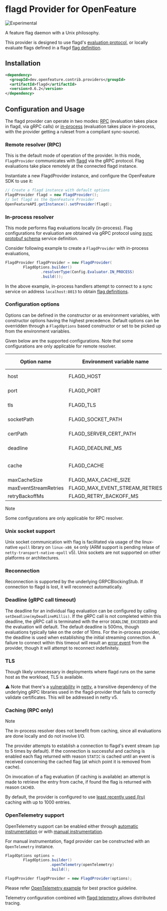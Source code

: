 # flagd Provider for OpenFeature

![Experimental](https://img.shields.io/badge/experimental-breaking%20changes%20allowed-yellow)

A feature flag daemon with a Unix philosophy.

This provider is designed to use flagd's [evaluation protocol](https://github.com/open-feature/schemas/blob/main/protobuf/schema/v1/schema.proto), or locally evaluate flags defined in a flagd [flag definition](https://github.com/open-feature/schemas/blob/main/json/flagd-definitions.json).

## Installation
<!-- x-release-please-start-version -->
```xml
<dependency>
  <groupId>dev.openfeature.contrib.providers</groupId>
  <artifactId>flagd</artifactId>
  <version>0.6.2</version>
</dependency>
```
<!-- x-release-please-end-version -->

## Configuration and Usage

The flagd provider can operate in two modes: [RPC](#remote-resolver-rpc) (evaluation takes place in flagd, via gRPC calls) or [in-process](#in-process-resolver) (evaluation takes place in-process, with the provider getting a ruleset from a compliant sync-source).

### Remote resolver (RPC)

This is the default mode of operation of the provider. 
In this mode, `FlagdProvider` communicates with [flagd](https://github.com/open-feature/flagd) via the gRPC protocol.
Flag evaluations take place remotely at the connected flagd instance.

Instantiate a new FlagdProvider instance, and configure the OpenFeature SDK to use it:

```java
// Create a flagd instance with default options
FlagdProvider flagd = new FlagdProvider();
// Set flagd as the OpenFeature Provider
OpenFeatureAPI.getInstance().setProvider(flagd);
```

### In-process resolver

This mode performs flag evaluations locally (in-process). Flag configurations for evaluation are obtained via gRPC protocol using [sync protobuf schema](https://buf.build/open-feature/flagd/file/main:sync/v1/sync_service.proto) service definition.

Consider following example to create a `FlagdProvider` with in-process evaluations,

```java
FlagdProvider flagdProvider = new FlagdProvider(
        FlagdOptions.builder()
                .resolverType(Config.Evaluator.IN_PROCESS)
                .build());
```

In the above example, in-process handlers attempt to connect to a sync service on address `localhost:8013` to obtain [flag definitions](https://github.com/open-feature/schemas/blob/main/json/flagd-definitions.json).

### Configuration options

Options can be defined in the constructor or as environment variables, with constructor options having the highest
precedence.
Default options can be overridden through a `FlagdOptions` based constructor or set to be picked up from the environment
variables.

Given below are the supported configurations. Note that some configurations are only applicable for remote resolver.

| Option name           | Environment variable name      | Type & Values          | Default   | Compatible resolver |
| --------------------- | ------------------------------ | ---------------------- | --------- | ------------------- |
| host                  | FLAGD_HOST                     | String                 | localhost | remote & in-process |
| port                  | FLAGD_PORT                     | int                    | 8013      | remote & in-process |
| tls                   | FLAGD_TLS                      | boolean                | false     | remote & in-process |
| socketPath            | FLAGD_SOCKET_PATH              | String                 | null      | remote & in-process |
| certPath              | FLAGD_SERVER_CERT_PATH         | String                 | null      | remote & in-process |
| deadline              | FLAGD_DEADLINE_MS              | int                    | 500       | remote & in-process |
| cache                 | FLAGD_CACHE                    | String - lru, disabled | lru       | remote              |
| maxCacheSize          | FLAGD_MAX_CACHE_SIZE           | int                    | 1000      | remote              |
| maxEventStreamRetries | FLAGD_MAX_EVENT_STREAM_RETRIES | int                    | 5         | remote              |
| retryBackoffMs        | FLAGD_RETRY_BACKOFF_MS         | int                    | 1000      | remote              |

> [!NOTE]  
> Some configurations are only applicable for RPC resolver.

### Unix socket support

Unix socket communication with flag is facilitated via usage of the linux-native `epoll` library on `linux-x86_64`
only (ARM support is pending relase of `netty-transport-native-epoll` v5). Unix sockets are not supported on other
platforms or architectures.

### Reconnection

Reconnection is supported by the underlying GRPCBlockingStub. If connection to flagd is lost, it will reconnect
automatically.

### Deadline (gRPC call timeout)

The deadline for an individual flag evaluation can be configured by calling `setDeadline(myDeadlineMillis)`.
If the gRPC call is not completed within this deadline, the gRPC call is terminated with the error `DEADLINE_EXCEEDED`
and the evaluation will default.
The default deadline is 500ms, though evaluations typically take on the order of 10ms.
For the in-process provider, the deadline is used when establishing the initial streaming connection.
A failure to connect within this timeout will result an [error event](https://openfeature.dev/docs/reference/concepts/events#provider_error) from the provider, though it will attempt to reconnect indefinitely.

### TLS

Though likely unnecessary in deployments where flagd runs on the same host as the workload, TLS is available.

:warning: Note that there's a [vulnerability](https://security.snyk.io/vuln/SNYK-JAVA-IONETTY-1042268)
in [netty](https://github.com/netty/netty), a transitive dependency of the underlying gRPC libraries used in the
flagd-provider that fails to correctly validate certificates. This will be addressed in netty v5.

### Caching (RPC only)

> [!NOTE]  
> The in-process resolver does not benefit from caching, since all evaluations are done locally and do not involve I/O.

The provider attempts to establish a connection to flagd's event stream (up to 5 times by default).
If the connection is successful and caching is enabled each flag returned with reason `STATIC` is cached until an event is received
concerning the cached flag (at which point it is removed from cache).

On invocation of a flag evaluation (if caching is available) an attempt is made to retrieve the entry from cache, if
found the flag is returned with reason `CACHED`.

By default, the provider is configured to
use [least recently used (lru)](https://commons.apache.org/proper/commons-collections/apidocs/org/apache/commons/collections4/map/LRUMap.html)
caching with up to 1000 entries.

### OpenTelemetry support

OpenTelemetry support can be enabled either through [automatic instrumentation](https://opentelemetry.io/docs/instrumentation/java/automatic/) 
or with [manual instrumentation](https://opentelemetry.io/docs/instrumentation/java/manual/). 

For manual instrumentation, flagd provider can be constructed with an `OpenTelemetry` instance.

```java
FlagdOptions options = 
        FlagdOptions.builder()
                    .openTelemetry(openTelemetry)
                    .build();

FlagdProvider flagdProvider = new FlagdProvider(options);
```

Please refer [OpenTelemetry example](https://opentelemetry.io/docs/instrumentation/java/manual/#example) for best 
practice guideline.

Telemetry configuration combined with [flagd telemetry ](https://github.com/open-feature/flagd/blob/main/docs/configuration/flagd_telemetry.md)
allows distributed tracing.

